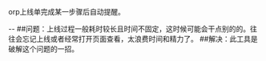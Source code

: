 orp上线单完成某一步骤后自动提醒。

--
##问题：上线过程一般耗时较长且时间不固定，这时候可能会干点别的的。往往会忘记上线或者经常打开页面查看，太浪费时间和精力了。
##解决：此工具是破解这个问题的一招。
